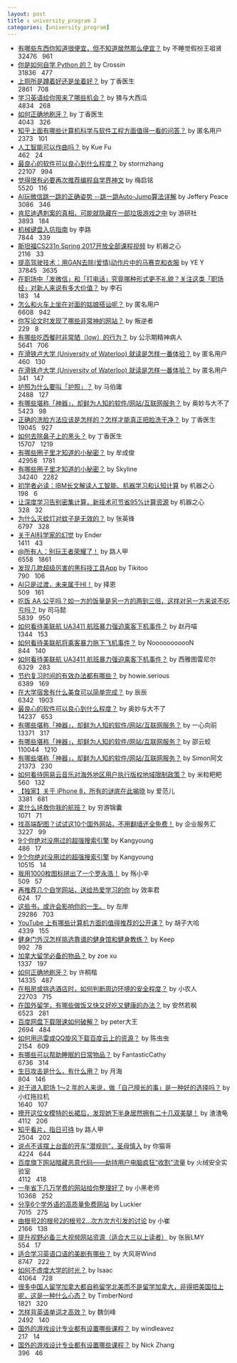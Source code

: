 ```yaml
---
layout: post
title : university_program 2
categories: [university_program]
---
```


- [有哪些东西你知道很便宜，但不知道居然那么便宜？](https://www.zhihu.com/question/66563844/answer/245328352) by 不睡觉假扮王祖贤
<br><i class="fas fa-thumbs-up"></i> 32476&nbsp;&nbsp;<i class="fas fa-comment"></i> 961
- [你是如何自学 Python 的？](https://www.zhihu.com/question/20702054/answer/19022301) by Crossin
<br><i class="fas fa-thumbs-up"></i> 31836&nbsp;&nbsp;<i class="fas fa-comment"></i> 477
- [上厕所是蹲着好还是坐着好？](https://www.zhihu.com/question/19806606/answer/199504706) by 丁香医生
<br><i class="fas fa-thumbs-up"></i> 2861&nbsp;&nbsp;<i class="fas fa-comment"></i> 708
- [学习英语给你带来了哪些机会？](https://www.zhihu.com/question/35604716/answer/69623233) by 猹与大西瓜
<br><i class="fas fa-thumbs-up"></i> 4834&nbsp;&nbsp;<i class="fas fa-comment"></i> 268
- [如何正确地刷牙？](https://www.zhihu.com/question/19785262/answer/189914185) by 丁香医生
<br><i class="fas fa-thumbs-up"></i> 4043&nbsp;&nbsp;<i class="fas fa-comment"></i> 326
- [知乎上面有哪些计算机科学与软件工程方面值得一看的问答？](https://www.zhihu.com/question/30114650/answer/46817941) by 匿名用户
<br><i class="fas fa-thumbs-up"></i> 2373&nbsp;&nbsp;<i class="fas fa-comment"></i> 101
- [人工智能可以作曲吗？](https://www.zhihu.com/question/22213757/answer/180759744) by Kue Fu
<br><i class="fas fa-thumbs-up"></i> 462&nbsp;&nbsp;<i class="fas fa-comment"></i> 24
- [最良心的软件可以良心到什么程度？](https://www.zhihu.com/question/52157612/answer/181351977) by stormzhang
<br><i class="fas fa-thumbs-up"></i> 22107&nbsp;&nbsp;<i class="fas fa-comment"></i> 994
- [觉得很有必要再次推荐编程自学界神文](https://zhuanlan.zhihu.com/p/30742986) by 梅启铭
<br><i class="fas fa-thumbs-up"></i> 5520&nbsp;&nbsp;<i class="fas fa-comment"></i> 116
- [AI玩微信跳一跳的正确姿势 --跳一跳Auto-Jump算法详解](https://zhuanlan.zhihu.com/p/32636329) by Jeffery Peace
<br><i class="fas fa-thumbs-up"></i> 3086&nbsp;&nbsp;<i class="fas fa-comment"></i> 346
- [肯尼迪遇刺案的真相，可能就隐藏在一部垃圾游戏之中](https://zhuanlan.zhihu.com/p/30522982) by 游研社
<br><i class="fas fa-thumbs-up"></i> 3893&nbsp;&nbsp;<i class="fas fa-comment"></i> 184
- [机械键盘入坑指南](https://zhuanlan.zhihu.com/p/19982048) by 李路
<br><i class="fas fa-thumbs-up"></i> 7844&nbsp;&nbsp;<i class="fas fa-comment"></i> 339
- [斯坦福CS231n Spring 2017开放全部课程视频](https://zhuanlan.zhihu.com/p/28488268) by 机器之心
<br><i class="fas fa-thumbs-up"></i> 2116&nbsp;&nbsp;<i class="fas fa-comment"></i> 33
- [提高驾驶技术：用GAN去除(爱情)动作片中的马赛克和衣服](https://zhuanlan.zhihu.com/p/27199954) by YE Y
<br><i class="fas fa-thumbs-up"></i> 37845&nbsp;&nbsp;<i class="fas fa-comment"></i> 3635
- [在职场中「发微信」和「打电话」究竟哪种形式更不礼貌？关注这类「职场经」对新人来说有多大价值？](https://www.zhihu.com/question/59643248/answer/177560809) by 李石
<br><i class="fas fa-thumbs-up"></i> 183&nbsp;&nbsp;<i class="fas fa-comment"></i> 14
- [怎么和火车上坐在对面的姑娘搭讪呢？](https://www.zhihu.com/question/22777150/answer/177084175) by 匿名用户
<br><i class="fas fa-thumbs-up"></i> 6608&nbsp;&nbsp;<i class="fas fa-comment"></i> 942
- [你写论文时发现了哪些非常神的网站？](https://www.zhihu.com/question/35931336/answer/175031108) by 叛逆者
<br><i class="fas fa-thumbs-up"></i> 229&nbsp;&nbsp;<i class="fas fa-comment"></i> 8
- [有哪些吃西餐时非常陋（low）的行为？](https://www.zhihu.com/question/33313490/answer/169009597) by 公示期精神病人
<br><i class="fas fa-thumbs-up"></i> 5641&nbsp;&nbsp;<i class="fas fa-comment"></i> 706
- [在滑铁卢大学 (University of Waterloo) 就读是怎样一番体验？](https://www.zhihu.com/question/24289994/answer/42481955) by 匿名用户
<br><i class="fas fa-thumbs-up"></i> 460&nbsp;&nbsp;<i class="fas fa-comment"></i> 130
- [在滑铁卢大学 (University of Waterloo) 就读是怎样一番体验？](https://www.zhihu.com/question/24289994/answer/42278832) by 匿名用户
<br><i class="fas fa-thumbs-up"></i> 341&nbsp;&nbsp;<i class="fas fa-comment"></i> 147
- [护照为什么要叫「护照」？](https://www.zhihu.com/question/59227915/answer/163200786) by 马伯庸
<br><i class="fas fa-thumbs-up"></i> 2488&nbsp;&nbsp;<i class="fas fa-comment"></i> 127
- [有哪些堪称「神器」，却鲜为人知的软件/网站/互联网服务？](https://www.zhihu.com/question/36546814/answer/159521577) by 奥妙与大不了
<br><i class="fas fa-thumbs-up"></i> 5423&nbsp;&nbsp;<i class="fas fa-comment"></i> 98
- [正确的洗脸方法应该是怎样的？怎样才能真正把脸洗干净？](https://www.zhihu.com/question/19986906/answer/160214029) by 丁香医生
<br><i class="fas fa-thumbs-up"></i> 19045&nbsp;&nbsp;<i class="fas fa-comment"></i> 927
- [如何去除鼻子上的黑头？](https://www.zhihu.com/question/27564370/answer/160639152) by 丁香医生
<br><i class="fas fa-thumbs-up"></i> 15707&nbsp;&nbsp;<i class="fas fa-comment"></i> 1219
- [有哪些圈子里才知道的小秘密？](https://www.zhihu.com/question/49502870/answer/159398911) by 牟成俊
<br><i class="fas fa-thumbs-up"></i> 42958&nbsp;&nbsp;<i class="fas fa-comment"></i> 1781
- [有哪些圈子里才知道的小秘密？](https://www.zhihu.com/question/49502870/answer/160475918) by Skyline
<br><i class="fas fa-thumbs-up"></i> 34240&nbsp;&nbsp;<i class="fas fa-comment"></i> 2282
- [初学者必读：IBM长文解读人工智能、机器学习和认知计算](https://zhuanlan.zhihu.com/p/27228015) by 机器之心
<br><i class="fas fa-thumbs-up"></i> 198&nbsp;&nbsp;<i class="fas fa-comment"></i> 6
- [让深度学习告别密集计算，新技术可节省95%计算资源](https://zhuanlan.zhihu.com/p/27214666) by 机器之心
<br><i class="fas fa-thumbs-up"></i> 328&nbsp;&nbsp;<i class="fas fa-comment"></i> 32
- [为什么灭蚊灯对蚊子是无效的？](https://zhuanlan.zhihu.com/p/19846515) by 张英锋
<br><i class="fas fa-thumbs-up"></i> 6797&nbsp;&nbsp;<i class="fas fa-comment"></i> 328
- [关于AI科学家的幻觉](https://zhuanlan.zhihu.com/p/27006501) by Ender
<br><i class="fas fa-thumbs-up"></i> 1411&nbsp;&nbsp;<i class="fas fa-comment"></i> 43
- [@所有人：别玩王者荣耀了！](https://zhuanlan.zhihu.com/p/26765609) by 路人甲
<br><i class="fas fa-thumbs-up"></i> 6558&nbsp;&nbsp;<i class="fas fa-comment"></i> 1861
- [发现几款超级厉害的黑科技工具App](https://zhuanlan.zhihu.com/p/26787966) by Tikitoo
<br><i class="fas fa-thumbs-up"></i> 790&nbsp;&nbsp;<i class="fas fa-comment"></i> 106
- [AI只是过渡，未来属于HI！](https://zhuanlan.zhihu.com/p/26721456) by 择恩
<br><i class="fas fa-thumbs-up"></i> 509&nbsp;&nbsp;<i class="fas fa-comment"></i> 161
- [吃饭 AA 公平吗？如一方的饭量是另一方的两到三倍，这样对另一方来说不吃亏吗？](https://www.zhihu.com/question/58043628/answer/156711994) by 司马懿
<br><i class="fas fa-thumbs-up"></i> 5839&nbsp;&nbsp;<i class="fas fa-comment"></i> 950
- [如何看待美联航 UA3411 航班暴力强迫乘客下机事件？](https://www.zhihu.com/question/58315783/answer/156730405) by 赵丹喵
<br><i class="fas fa-thumbs-up"></i> 1344&nbsp;&nbsp;<i class="fas fa-comment"></i> 153
- [如何看待美联航将乘客暴力拖下飞机事件？](https://www.zhihu.com/question/58318229/answer/156608821) by NooooooooooN
<br><i class="fas fa-thumbs-up"></i> 844&nbsp;&nbsp;<i class="fas fa-comment"></i> 140
- [如何看待美联航 UA3411 航班暴力强迫乘客下机事件？](https://www.zhihu.com/question/58315783/answer/156635800) by 西雅图雷尼尔
<br><i class="fas fa-thumbs-up"></i> 6329&nbsp;&nbsp;<i class="fas fa-comment"></i> 283
- [节约复习时间的有效办法都有哪些？](https://www.zhihu.com/question/21479797/answer/82451853) by howie.serious
<br><i class="fas fa-thumbs-up"></i> 6389&nbsp;&nbsp;<i class="fas fa-comment"></i> 169
- [在大学宿舍有什么美食可以简单完成？](https://www.zhihu.com/question/23019965/answer/155688377) by 辰辰
<br><i class="fas fa-thumbs-up"></i> 6342&nbsp;&nbsp;<i class="fas fa-comment"></i> 1903
- [最良心的软件可以良心到什么程度？](https://www.zhihu.com/question/52157612/answer/155469835) by 奥妙与大不了
<br><i class="fas fa-thumbs-up"></i> 14237&nbsp;&nbsp;<i class="fas fa-comment"></i> 653
- [有哪些堪称「神器」，却鲜为人知的软件/网站/互联网服务？](https://www.zhihu.com/question/36546814/answer/68488612) by 一心向前
<br><i class="fas fa-thumbs-up"></i> 13371&nbsp;&nbsp;<i class="fas fa-comment"></i> 317
- [有哪些堪称「神器」，却鲜为人知的软件/网站/互联网服务？](https://www.zhihu.com/question/36546814/answer/80647839) by 邵云蛟
<br><i class="fas fa-thumbs-up"></i> 110044&nbsp;&nbsp;<i class="fas fa-comment"></i> 1210
- [有哪些堪称「神器」，却鲜为人知的软件/网站/互联网服务？](https://www.zhihu.com/question/36546814/answer/84509117) by Simon阿文
<br><i class="fas fa-thumbs-up"></i> 21373&nbsp;&nbsp;<i class="fas fa-comment"></i> 230
- [如何看待网易云音乐对海外地区用户执行版权地域限制政策？](https://www.zhihu.com/question/57744093/answer/154752025) by 米粒粑粑
<br><i class="fas fa-thumbs-up"></i> 560&nbsp;&nbsp;<i class="fas fa-comment"></i> 132
- [【独家】关于 iPhone 8，所有的谜底在此揭晓](https://zhuanlan.zhihu.com/p/26398943) by 爱范儿
<br><i class="fas fa-thumbs-up"></i> 3381&nbsp;&nbsp;<i class="fas fa-comment"></i> 681
- [拿什么拯救你我的航班？](https://zhuanlan.zhihu.com/p/26294498) by 穷游锦囊
<br><i class="fas fa-thumbs-up"></i> 1071&nbsp;&nbsp;<i class="fas fa-comment"></i> 71
- [找高端配图？试试这10个国外网站，不用翻墙还全免费！](https://zhuanlan.zhihu.com/p/26182211) by 企业服务汇
<br><i class="fas fa-thumbs-up"></i> 3227&nbsp;&nbsp;<i class="fas fa-comment"></i> 99
- [9个你绝对没用过的超强搜索引擎](https://zhuanlan.zhihu.com/p/26223597) by Kangyoung
<br><i class="fas fa-thumbs-up"></i> 486&nbsp;&nbsp;<i class="fas fa-comment"></i> 17
- [9个你绝对没用过的超强搜索引擎](https://zhuanlan.zhihu.com/p/26233217) by Kangyoung
<br><i class="fas fa-thumbs-up"></i> 10515&nbsp;&nbsp;<i class="fas fa-comment"></i> 14
- [我用1000枚图标拼出了一个罗永浩！](https://zhuanlan.zhihu.com/p/26108514) by 殇小辛
<br><i class="fas fa-thumbs-up"></i> 509&nbsp;&nbsp;<i class="fas fa-comment"></i> 57
- [再推荐几个自学网站，送给热爱学习的你](https://zhuanlan.zhihu.com/p/26073629) by 效率君
<br><i class="fas fa-thumbs-up"></i> 624&nbsp;&nbsp;<i class="fas fa-comment"></i> 17
- [这些书，或许会影响你的一生。](https://zhuanlan.zhihu.com/p/26099396) by 左岸
<br><i class="fas fa-thumbs-up"></i> 29286&nbsp;&nbsp;<i class="fas fa-comment"></i> 703
- [YouTube 上有哪些计算机方面的值得推荐的公开课？](https://www.zhihu.com/question/49071324/answer/153213375) by 胡子大哈
<br><i class="fas fa-thumbs-up"></i> 4339&nbsp;&nbsp;<i class="fas fa-comment"></i> 155
- [健身门外汉怎样挑选靠谱的健身馆和健身教练？](https://www.zhihu.com/question/21325326/answer/151942085) by Keep
<br><i class="fas fa-thumbs-up"></i> 992&nbsp;&nbsp;<i class="fas fa-comment"></i> 78
- [加拿大留学必备的物品？](https://www.zhihu.com/question/22688621/answer/22561855) by zoe xu
<br><i class="fas fa-thumbs-up"></i> 1337&nbsp;&nbsp;<i class="fas fa-comment"></i> 197
- [如何正确地刷牙？](https://www.zhihu.com/question/19785262/answer/36545057) by 许桐楷
<br><i class="fas fa-thumbs-up"></i> 14335&nbsp;&nbsp;<i class="fas fa-comment"></i> 487
- [在租房或挑选酒店时，如何判断周边环境的安全程度？](https://www.zhihu.com/question/42203185/answer/98326062) by 小农人
<br><i class="fas fa-thumbs-up"></i> 22703&nbsp;&nbsp;<i class="fas fa-comment"></i> 715
- [在国外留学，有哪些做饭又快又好吃又健康的办法？](https://www.zhihu.com/question/25675473/answer/70047593) by 安然若枫
<br><i class="fas fa-thumbs-up"></i> 6523&nbsp;&nbsp;<i class="fas fa-comment"></i> 281
- [百度网盘下载限速如何破解？](https://www.zhihu.com/question/28333225/answer/139469678) by peter大王
<br><i class="fas fa-thumbs-up"></i> 2694&nbsp;&nbsp;<i class="fas fa-comment"></i> 484
- [如何用迅雷或QQ旋风下载百度云上的资源？](https://www.zhihu.com/question/22085759/answer/106974086) by 陈虫虫
<br><i class="fas fa-thumbs-up"></i> 2154&nbsp;&nbsp;<i class="fas fa-comment"></i> 609
- [有哪些可以帮助睡眠的日常物品？](https://www.zhihu.com/question/23271398/answer/24458066) by FantasticCathy
<br><i class="fas fa-thumbs-up"></i> 6736&nbsp;&nbsp;<i class="fas fa-comment"></i> 314
- [生日攻击是什么，有什么用？](https://www.zhihu.com/question/54307104/answer/139838899) by 月海
<br><i class="fas fa-thumbs-up"></i> 804&nbsp;&nbsp;<i class="fas fa-comment"></i> 146
- [对于进入职场 1～2 年的人来说，做「自己擅长的事」是一种好的选择吗？](https://www.zhihu.com/question/53564427/answer/135569799) by 小红拖拉机
<br><i class="fas fa-thumbs-up"></i> 1640&nbsp;&nbsp;<i class="fas fa-comment"></i> 107
- [撩开这位女模特的长裙后，发现她下半身居然拥有二十几双美腿！](https://zhuanlan.zhihu.com/p/25718322) by 渣渣龟
<br><i class="fas fa-thumbs-up"></i> 4112&nbsp;&nbsp;<i class="fas fa-comment"></i> 206
- [知乎看片，指日可待](https://zhuanlan.zhihu.com/p/25587574) by 路人甲
<br><i class="fas fa-thumbs-up"></i> 2504&nbsp;&nbsp;<i class="fas fa-comment"></i> 202
- [说点不该摆上台面的开车“潜规则”，圣母慎入](https://zhuanlan.zhihu.com/p/25497016) by 你猫哥
<br><i class="fas fa-thumbs-up"></i> 4224&nbsp;&nbsp;<i class="fas fa-comment"></i> 644
- [百度旗下网站暗藏恶意代码——劫持用户电脑疯狂“收割”流量](https://zhuanlan.zhihu.com/p/25481281) by 火绒安全实验室
<br><i class="fas fa-thumbs-up"></i> 4112&nbsp;&nbsp;<i class="fas fa-comment"></i> 418
- [一年省下几万学费的网站给你整理好了](https://zhuanlan.zhihu.com/p/25377627) by 小黑老师
<br><i class="fas fa-thumbs-up"></i> 10368&nbsp;&nbsp;<i class="fas fa-comment"></i> 252
- [分享6个学外语的高质量免费网站](https://zhuanlan.zhihu.com/p/25082038) by Luckier
<br><i class="fas fa-thumbs-up"></i> 7015&nbsp;&nbsp;<i class="fas fa-comment"></i> 275
- [由根号2的根号2的根号2...次方次方引发的讨论](https://zhuanlan.zhihu.com/p/25150820) by 小崔
<br><i class="fas fa-thumbs-up"></i> 2166&nbsp;&nbsp;<i class="fas fa-comment"></i> 138
- [提升视野必备三大视频网站资源（适合大三以上读者）](https://zhuanlan.zhihu.com/p/25064338) by 张辰LMY
<br><i class="fas fa-thumbs-up"></i> 554&nbsp;&nbsp;<i class="fas fa-comment"></i> 17
- [适合学习英语口语的美剧有哪些？](https://www.zhihu.com/question/19806142/answer/13738731) by 大风哥Wind
<br><i class="fas fa-thumbs-up"></i> 8747&nbsp;&nbsp;<i class="fas fa-comment"></i> 222
- [如何不虚度大学的时光？](https://www.zhihu.com/question/36766890/answer/70259081) by Isaac
<br><i class="fas fa-thumbs-up"></i> 41064&nbsp;&nbsp;<i class="fas fa-comment"></i> 728
- [很多中国人留学加拿大都自称留学北美而不是留学加拿大，非得把美国拉上呢，这是一种什么心态？](https://www.zhihu.com/question/40650144/answer/87691572) by TimberNord
<br><i class="fas fa-thumbs-up"></i> 1821&nbsp;&nbsp;<i class="fas fa-comment"></i> 320
- [怎样背英语单词才高效？](https://www.zhihu.com/question/19580414/answer/58473737) by 魏剑峰
<br><i class="fas fa-thumbs-up"></i> 2492&nbsp;&nbsp;<i class="fas fa-comment"></i> 140
- [国外的游戏设计专业都有设置哪些课程？](https://www.zhihu.com/question/21937557/answer/19826678) by windleavez
<br><i class="fas fa-thumbs-up"></i> 217&nbsp;&nbsp;<i class="fas fa-comment"></i> 14
- [国外的游戏设计专业都有设置哪些课程？](https://www.zhihu.com/question/21937557/answer/19793513) by Nick Zhang
<br><i class="fas fa-thumbs-up"></i> 396&nbsp;&nbsp;<i class="fas fa-comment"></i> 46
